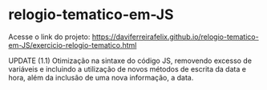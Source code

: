 # relogio-tematico-em-JS
Acesse o link do projeto: https://daviferreirafelix.github.io/relogio-tematico-em-JS/exercicio-relogio-tematico.html

UPDATE (1.1)
Otimização na sintaxe do código JS, removendo excesso de variáveis e incluindo a utilização de novos métodos de escrita da data e hora, além da inclusão de uma nova informação, a data. 
